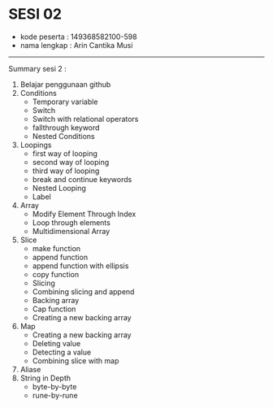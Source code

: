 # SESI 02
- kode peserta    : 149368582100-598
- nama lengkap    : Arin Cantika Musi

---
Summary sesi 2 : 
1. Belajar penggunaan github 
2. Conditions
    - Temporary variable
    - Switch
    - Switch with relational operators
    - fallthrough keyword
    - Nested Conditions
3. Loopings
    - first way of looping
    - second way of looping
    - third way of looping
    - break and continue keywords
    - Nested Looping
    - Label
4. Array
    - Modify Element Through Index
    - Loop through elements
    - Multidimensional Array
5. Slice
    - make function
    - append function
    - append function with ellipsis
    - copy function
    - Slicing
    - Combining slicing and append
    - Backing array
    - Cap function
    - Creating a new backing array
6. Map
    - Creating a new backing array
    - Deleting value
    - Detecting a value
    - Combining slice with map
7. Aliase
8. String in Depth
    - byte-by-byte
    - rune-by-rune
